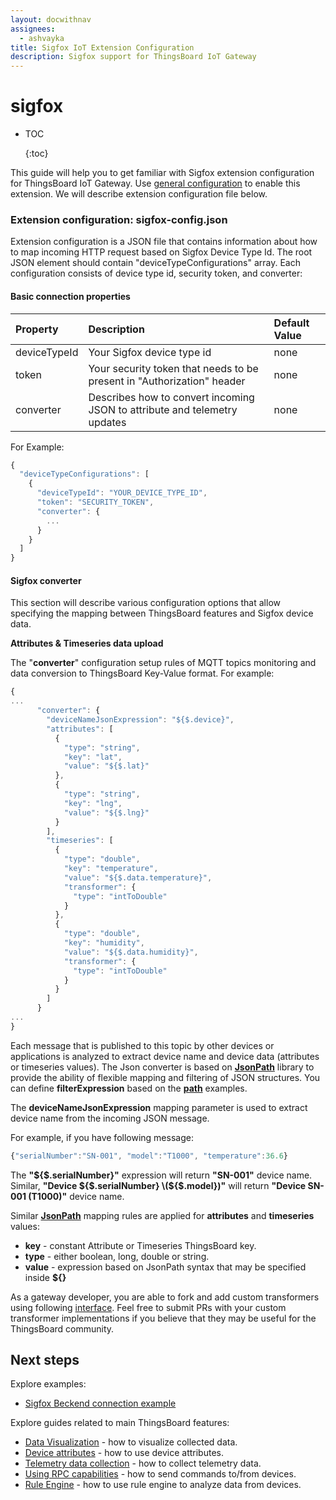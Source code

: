 ```yaml
---
layout: docwithnav
assignees:
  - ashvayka
title: Sigfox IoT Extension Configuration
description: Sigfox support for ThingsBoard IoT Gateway
---
```


# sigfox

* TOC

  {:toc}

This guide will help you to get familiar with Sigfox extension configuration for ThingsBoard IoT Gateway. Use [general configuration](https://github.com/caoyingde/thingsboard.github.io/tree/9437083b88083a9b2563248432cbbe460867fbaf/docs/iot-gateway/configuration/README.md) to enable this extension. We will describe extension configuration file below.

### Extension configuration: sigfox-config.json

Extension configuration is a JSON file that contains information about how to map incoming HTTP request based on Sigfox Device Type Id. The root JSON element should contain "deviceTypeConfigurations" array. Each configuration consists of device type id, security token, and converter:

#### Basic connection properties

| **Property** | **Description** | **Default Value** |
| :--- | :--- | :--- |
| deviceTypeId | Your Sigfox device type id | none |
| token | Your security token that needs to be present in "Authorization" header | none |
| converter | Describes how to convert incoming JSON to attribute and telemetry updates | none |

For Example:

```javascript
{
  "deviceTypeConfigurations": [
    {
      "deviceTypeId": "YOUR_DEVICE_TYPE_ID",
      "token": "SECURITY_TOKEN",
      "converter": {
        ...
      }
    }
  ]
}
```

#### Sigfox converter

This section will describe various configuration options that allow specifying the mapping between ThingsBoard features and Sigfox device data.

**Attributes & Timeseries data upload**

The "**converter**" configuration setup rules of MQTT topics monitoring and data conversion to ThingsBoard Key-Value format. For example:

```javascript
{
...
      "converter": {
        "deviceNameJsonExpression": "${$.device}",
        "attributes": [
          {
            "type": "string",
            "key": "lat",
            "value": "${$.lat}"
          },
          {
            "type": "string",
            "key": "lng",
            "value": "${$.lng}"
          }
        ],
        "timeseries": [
          {
            "type": "double",
            "key": "temperature",
            "value": "${$.data.temperature}",
            "transformer": {
              "type": "intToDouble"
            }
          },
          {
            "type": "double",
            "key": "humidity",
            "value": "${$.data.humidity}",
            "transformer": {
              "type": "intToDouble"
            }
          }
        ]
      }
...      
}
```

Each message that is published to this topic by other devices or applications is analyzed to extract device name and device data \(attributes or timeseries values\). The Json converter is based on [**JsonPath**](https://github.com/jayway/JsonPath) library to provide the ability of flexible mapping and filtering of JSON structures. You can define **filterExpression** based on the [**path**](https://github.com/jayway/JsonPath#path-examples) examples.

The **deviceNameJsonExpression** mapping parameter is used to extract device name from the incoming JSON message.

For example, if you have following message:

```javascript
{"serialNumber":"SN-001", "model":"T1000", "temperature":36.6}
```

The **"${$.serialNumber}"** expression will return **"SN-001"** device name. Similar, **"Device ${$.serialNumber} \(${$.model}\)"** will return **"Device SN-001 \(T1000\)"** device name.

Similar [**JsonPath**](https://github.com/jayway/JsonPath) mapping rules are applied for **attributes** and **timeseries** values:

* **key** - constant Attribute or Timeseries ThingsBoard key.
* **type** - either boolean, long, double or string.
* **value** - expression based on JsonPath syntax that may be specified inside **${}**

As a gateway developer, you are able to fork and add custom transformers using following [interface](https://github.com/thingsboard/thingsboard-gateway/blob/release-1.2/src/main/java/org/thingsboard/gateway/extensions/sigfox/conf/mapping/DataValueTransformer.java). Feel free to submit PRs with your custom transformer implementations if you believe that they may be useful for the ThingsBoard community.

## Next steps

Explore examples:

* [Sigfox Beckend connection example](https://github.com/caoyingde/thingsboard.github.io/tree/9437083b88083a9b2563248432cbbe460867fbaf/docs/iot-gateway/getting-started/README.md#step-10-connect-to-sigfox-backend)

Explore guides related to main ThingsBoard features:

* [Data Visualization](https://github.com/caoyingde/thingsboard.github.io/tree/9437083b88083a9b2563248432cbbe460867fbaf/docs/user-guide/visualization/README.md) - how to visualize collected data.
* [Device attributes](https://github.com/caoyingde/thingsboard.github.io/tree/9437083b88083a9b2563248432cbbe460867fbaf/docs/user-guide/attributes/README.md) - how to use device attributes.
* [Telemetry data collection](https://github.com/caoyingde/thingsboard.github.io/tree/9437083b88083a9b2563248432cbbe460867fbaf/docs/user-guide/telemetry/README.md) - how to collect telemetry data.
* [Using RPC capabilities](https://github.com/caoyingde/thingsboard.github.io/tree/9437083b88083a9b2563248432cbbe460867fbaf/docs/user-guide/rpc/README.md) - how to send commands to/from devices.
* [Rule Engine](https://github.com/caoyingde/thingsboard.github.io/tree/9437083b88083a9b2563248432cbbe460867fbaf/docs/user-guide/rule-engine/README.md) - how to use rule engine to analyze data from devices.

